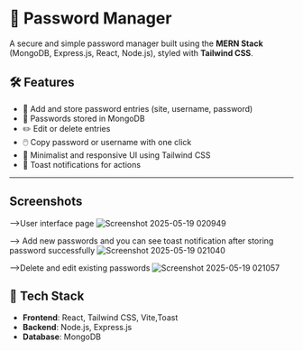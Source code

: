 # 🔐 Password Manager

A secure and simple password manager built using the **MERN Stack** (MongoDB, Express.js, React, Node.js), styled with **Tailwind CSS**.

## 🛠️ Features

- 🔑 Add and store password entries (site, username, password)
- 🧠 Passwords stored in MongoDB
- ✏️ Edit or delete entries
- 🖱️ Copy password or username with one click
- 💅 Minimalist and responsive UI using Tailwind CSS
- 📢 Toast notifications for actions

---

## Screenshots
-->User interface page
![Screenshot 2025-05-19 020949](https://github.com/user-attachments/assets/02e35dc2-3a55-40d3-8df7-576d6b98b5cc)

--> Add new passwords and you can see toast notification after storing password successfully
![Screenshot 2025-05-19 021040](https://github.com/user-attachments/assets/977149c2-9f98-49bd-9cf9-44dcad6ee975)

-->Delete and edit existing passwords
![Screenshot 2025-05-19 021057](https://github.com/user-attachments/assets/fe4ae48c-be80-41b7-88f0-1592c0eb0069)



## 🔧 Tech Stack

- **Frontend**: React, Tailwind CSS, Vite,Toast
- **Backend**: Node.js, Express.js
- **Database**: MongoDB


